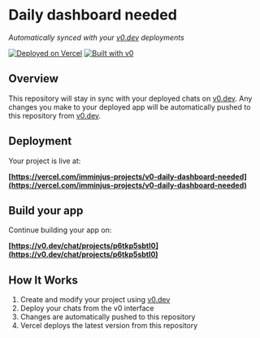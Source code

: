 # Daily dashboard needed

*Automatically synced with your [v0.dev](https://v0.dev) deployments*

[![Deployed on Vercel](https://img.shields.io/badge/Deployed%20on-Vercel-black?style=for-the-badge&logo=vercel)](https://vercel.com/imminjus-projects/v0-daily-dashboard-needed)
[![Built with v0](https://img.shields.io/badge/Built%20with-v0.dev-black?style=for-the-badge)](https://v0.dev/chat/projects/p6tkp5sbtI0)

## Overview

This repository will stay in sync with your deployed chats on [v0.dev](https://v0.dev).
Any changes you make to your deployed app will be automatically pushed to this repository from [v0.dev](https://v0.dev).

## Deployment

Your project is live at:

**[https://vercel.com/imminjus-projects/v0-daily-dashboard-needed](https://vercel.com/imminjus-projects/v0-daily-dashboard-needed)**

## Build your app

Continue building your app on:

**[https://v0.dev/chat/projects/p6tkp5sbtI0](https://v0.dev/chat/projects/p6tkp5sbtI0)**

## How It Works

1. Create and modify your project using [v0.dev](https://v0.dev)
2. Deploy your chats from the v0 interface
3. Changes are automatically pushed to this repository
4. Vercel deploys the latest version from this repository